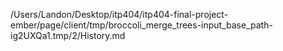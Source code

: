 /Users/Landon/Desktop/itp404/itp404-final-project-ember/page/client/tmp/broccoli_merge_trees-input_base_path-ig2UXQa1.tmp/2/History.md